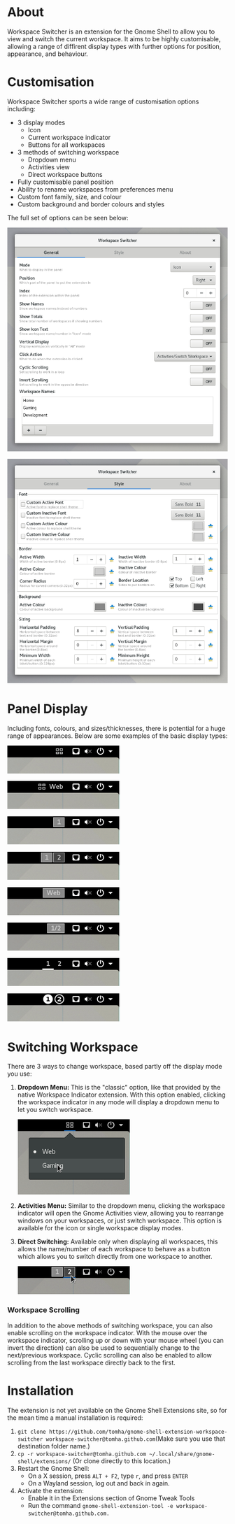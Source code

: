 # About
Workspace Switcher is an extension for the Gnome Shell to allow you to view and
switch the current workspace. It aims to be highly customisable, allowing a
range of diffirent display types with further options for position, appearance,
and behaviour.

# Customisation
Workspace Switcher sports a wide range of customisation options including:
- 3 display modes
	- Icon
	- Current workspace indicator
	- Buttons for all workspaces
- 3 methods of switching workspace
	- Dropdown menu
	- Activities view
	- Direct workspace buttons
- Fully customisable panel position
- Ability to rename workspaces from preferences menu
- Custom font family, size, and colour
- Custom background and border colours and styles

The full set of options can be seen below:

![GeneralSettings](preview/prefs/General.png)

![StyleSettings](preview/prefs/Style.png)

# Panel Display
Including fonts, colours, and sizes/thicknesses, there is potential for a huge range of appearances. Below are some examples of the basic display types:

![PreviewA](preview/display/A-Icon.png)

![PreviewB](preview/display/B-Icon+Text.png)

![PreviewC](preview/display/C-ClassicSingle.png)

![PreviewD](preview/display/D-ClassicAll.png)

![PreviewE](preview/display/E-ClassicNames.png)

![PreviewF](preview/display/F-ClassicTotals.png)

![PreviewG](preview/display/G-Underline.png)

![PreviewH](preview/display/H-Circles.png)

# Switching Workspace
There are 3 ways to change workspace, based partly off the display mode you use:
1. **Dropdown Menu:** This is the "classic" option, like that provided by the native Workspace Indicator extension. With this option enabled, clicking the workspace indicator in any mode will display a dropdown menu to let you switch workspace.

	![DropdownMenu](preview/switch/Dropdown.png)

2. **Activities Menu:** Similar to the dropdown menu, clicking the workspace indicator will open the Gnome Activities view, allowing you to rearrange windows on your workspaces, or just switch workspace. This option is available for the icon or single workspace display modes.

3. **Direct Switching:** Available only when displaying all workspaces, this allows the name/number of each workspace to behave as a button which allows you to switch directly from one workspace to another.

	![DirectSwitch](preview/switch/Direct.png)

### Workspace Scrolling
In addition to the above methods of switching workspace, you can also enable scrolling on the workspace indicator. With the mouse over the workspace indicator, scrolling up or down with your mouse wheel (you can invert the direction) can also be used to sequentially change to the next/previous workspace. Cyclic scrolling can also be enabled to allow scrolling from the last workspace directly back to the first.

# Installation
The extension is not yet available on the Gnome Shell Extensions site, so for the mean time a manual installation is required:
1. `git clone https://github.com/tomha/gnome-shell-extension-workspace-switcher workspace-switcher@tomha.github.com`(Make sure you use that destination folder name.)
2. `cp -r workspace-switcher@tomha.github.com ~/.local/share/gnome-shell/extensions/` (Or clone directly to this location.)
3. Restart the Gnome Shell:
	- On a X session, press `ALT + F2`, type `r`, and press `ENTER`
	- On a Wayland session, log out and back in again.
4. Activate the extension:
	- Enable it in the Extensions section of Gnome Tweak Tools
	- Run the command `gnome-shell-extension-tool -e workspace-switcher@tomha.github.com.`
